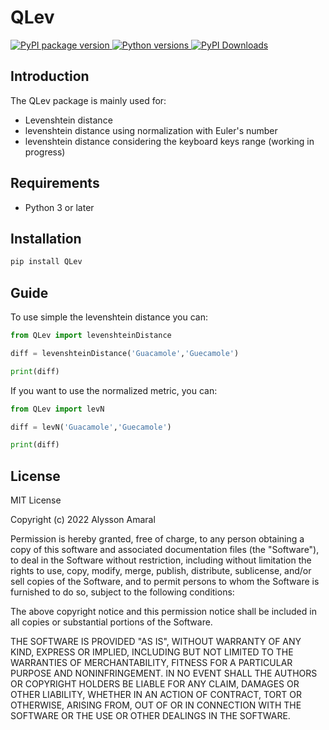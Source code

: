 # QLev

<p>

  <a href="https://pypi.org/project/QLev/">
    <img src="https://img.shields.io/pypi/v/QLev"
         alt="PyPI package version">
  </a>
  <a href="https://www.python.org">
    <img src="https://img.shields.io/pypi/pyversions/QLev"
         alt="Python versions">
  </a>
  <a href="https://pypi.org/project/QLev/">
    <img src="https://img.shields.io/pypi/dm/QLev.svg?label=PyPI%20downloads"
         alt="PyPI Downloads">
  </a>
</p>

## Introduction
The QLev package is mainly used for:

* Levenshtein distance
* levenshtein distance using normalization with Euler's number
* levenshtein distance considering the keyboard keys range (working in progress)

## Requirements
* Python 3 or later

## Installation
```bash
pip install QLev
```

## Guide

To use simple the levenshtein distance you can:

```python
from QLev import levenshteinDistance

diff = levenshteinDistance('Guacamole','Guecamole')

print(diff)
```
If you want to use the normalized metric, you can:

```python
from QLev import levN

diff = levN('Guacamole','Guecamole')

print(diff)
```

## License

MIT License

Copyright (c) 2022 Alysson Amaral

Permission is hereby granted, free of charge, to any person obtaining a copy
of this software and associated documentation files (the "Software"), to deal
in the Software without restriction, including without limitation the rights
to use, copy, modify, merge, publish, distribute, sublicense, and/or sell
copies of the Software, and to permit persons to whom the Software is
furnished to do so, subject to the following conditions:

The above copyright notice and this permission notice shall be included in all
copies or substantial portions of the Software.

THE SOFTWARE IS PROVIDED "AS IS", WITHOUT WARRANTY OF ANY KIND, EXPRESS OR
IMPLIED, INCLUDING BUT NOT LIMITED TO THE WARRANTIES OF MERCHANTABILITY,
FITNESS FOR A PARTICULAR PURPOSE AND NONINFRINGEMENT. IN NO EVENT SHALL THE
AUTHORS OR COPYRIGHT HOLDERS BE LIABLE FOR ANY CLAIM, DAMAGES OR OTHER
LIABILITY, WHETHER IN AN ACTION OF CONTRACT, TORT OR OTHERWISE, ARISING FROM,
OUT OF OR IN CONNECTION WITH THE SOFTWARE OR THE USE OR OTHER DEALINGS IN THE
SOFTWARE.